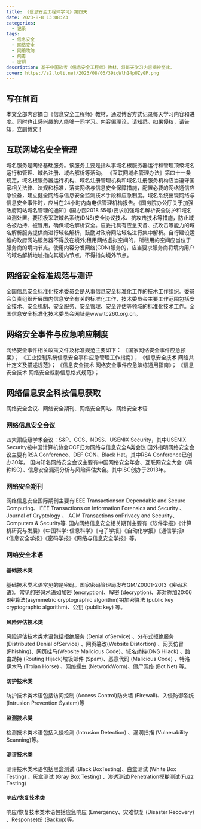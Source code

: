 ```yaml
---
title: 《信息安全工程师学习》第四天
date: 2023-8-8 13:08:23
categories:
  - 记录
tags:
  - 信息安全
  - 网络安全
  - 网络攻防
  - 病毒
  - 密钥
description: 基于中国软考《信息安全工程师》教材，将每天学习内容摘抄至此。
cover: https://s2.loli.net/2023/08/06/39iqWlh14pUZyGP.png
---
```

## 写在前面
本文全部内容摘自《信息安全工程师》教材，通过博客方式记录每天学习内容和进度。同时也让感兴趣的人能够一同学习。内容偏理论，请知悉。如果侵权，请告知，立删博文！
## 互联网域名安全管理
域名服务是网络基础服务。该服务主要是指从事域名根服务器运行和管理顶级域名运行和管理、域名注册、域名解析等活动。
《互联网域名管理办法》第四十一条规定，域名根服务器运行机构、域名注册管理机构和域名注册服务机构应当遵守国家相关法律、法规和标准，落实网络与信息安全保障措施，配置必要的网络通信应急设备，建立健全网络与信息安全监测技术手段和应急制度。域名系统出现网络与信息安全事件时，应当在24小时内向电信管理机构报告。《国务院办公厅关于加强政府网站域名管理的通知》(国办函2018 55号)要求加强域名解析安全防护和域名监测处置。要积极采取域名系统(DNS)安全协议技术、抗攻击技术等措施，防止域名被劫持、被冒用，确保域名解析安全。应委托具有应急灾备、抗攻击等能力的域名解析服务提供商进行域名解析，鼓励对政府网站域名进行集中解析。自行建设运维的政府网站服务器不得放在境外;租用网络虚拟空间的，所租用的空间应当位于服务商的境内节点。使用内容分发网络(CDN)服务的，应当要求服务商将境内用户的域名解析地址指向其境内节点，不得指向境外节点。
## 网络安全标准规范与测评
全国信息安全标准化技术委员会是从事信息安全标准化工作的技术工作组织。委员会负责组织开展国内信息安全有关的标准化工作，技术委员会主要工作范围包括安全技术、安全机制、安全服务、安全管理、安全评估等领域的标准化技术工作。全国信息安全标准化技术委员会网址是www.tc260.org.cn。
## 网络安全事件与应急响应制度
网络安全事件相关政策文件及标准规范主要如下：
《国家网络安全事件应急预案》；
《工业控制系统信息安全事件应急管理工作指南》；
《信息安全技术 网络共计定义及描述规范》；
《信息安全技术 网络安全事件应急演练通用指南》；
《信息安全技术 网络安全威胁信息格式规范》；
## 网络信息安全科技信息获取
网络安全会议、网络安全期刊、网络安全网站、网络安全术语
### 网络信息安全会议
四大顶级级学术会议：S&P、CCS、NDSS、USENIX Security，其中USENIX Security被中国计算机协会CCF归为网络与信息安全A类会议
国外指明网络安全会议主要有RSA Conference、DEF CON、Black Hat。其中RSA Conference已创办30年。
国内知名网络安全会议主要有中国网络安全年会、互联网安全大会（简称ISC）、信息安全漏洞分析与风险评估大会。其中ISC创办于2013年。
### 网络安全期刊
网络信息安全国际期刊主要有IEEE Transactionson Dependable and Secure Computing、IEEE Transactions on Information Forensics and Security 、Journal of Cryptology 、 ACM Transactions onPrivacy and Security、Computers & Security等.
国内网络信息安全相关期刊主要有《软件学报》《计算机研究与发展》《中国科学: 信息科学》《电子学报》《自动化学报》《通信学报》《信息安全学报》《密码学报》《网络与信息安全学报》等。
### 网络安全术语
#### 基础技术类
基础技术类术语常见的是密码。国家密码管理局发布GM/Z0001-2013《密码术语》。常见的密码术语如加密 (encryption)、解密 (decryption)、非对称加20:06
B密算法(asymmetric cryptographic algorithm)钥加密算法 (public key cryptographic algorithm)、公钥 (public key) 等。
#### 风险评估技术类
风险评估技术类术语包括拒绝服务 (Denial ofService) 、分布式拒绝服务 (Distributed Denial ofService) 、网页篡改(Website Distortion) 、网页仿冒(Phishing)、网页挂马(Website Malicious Code)、域名劫持(DNS Hiiack) 、路由劫持 (Routing Hijack)垃圾邮件 (Spam)、恶意代码 (Malicious Code) 、特洛伊木马 (Troian Horse) 、网络蠕虫 (NetworkWorm)、僵尸网络 (Bot Net) 等。
#### 防护技术类
防护技术类术语包括访问控制 (Access Control)防火墙 (Firewall)、入侵防御系统 (Intrusion Prevention System)等
#### 监测技术类
检测技术类术语包括入侵检测 (Intrusion Detection) 、漏洞扫描 (Vulnerability Scanning)等。
#### 测评技术类
测评技术类术语包括黑盒测试 (Black BoxTesting)、白盒测试 (White Box Testing) 、灰盒测试 (Gray Box Testing) 、渗透测试(Penetration模糊测试(Fuzz Testing)
#### 响应/恢复技术类
响应/恢复技术类术语包括应急响应 (Emergency、灾难恢复 (Disaster Recovery) 、Response)份 (Backup)等。
